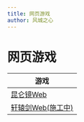 ```yaml
---
title: 网页游戏
author: 风城之心
---
```



<style scoped>
  .vp-doc td {
    border: 1px solid #e2e2e3; 
    padding: 10px 15px;
}

  .vp-doc th {
    border: 1px solid #e2e2e3; 
    padding: 10px 15px;
    height:30px;
}
</style>


# 网页游戏

|游戏|
|---|
|[昆仑镜Web](./01-昆仑镜Web/01-游戏介绍)|
|[轩辕剑Web(施工中)](./02-轩辕剑Web/01-施工中.md)|